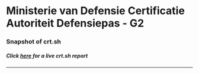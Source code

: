 # Ministerie van Defensie Certificatie Autoriteit Defensiepas - G2
### Snapshot of crt.sh
##### Click [here](https://crt.sh/?q=F50CE647CFE32AC2D323539B35F073E74706ADCAAD1C85E12E2AAF041474B71D) for a live crt.sh report

---
